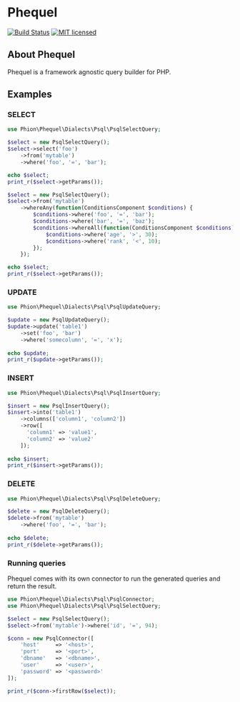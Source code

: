 # Phequel

[![Build Status](https://travis-ci.org/ejacobs/phequel.svg?branch=master)](https://travis-ci.org/ejacobs/phequel)
[![MIT licensed](https://img.shields.io/badge/license-MIT-blue.svg)](https://raw.githubusercontent.com/ejacobs/phequel/master/LICENSE.md)

## About Phequel

Phequel is a framework agnostic query builder for PHP. 

## Examples

### SELECT
```php
use Phion\Phequel\Dialects\Psql\PsqlSelectQuery;

$select = new PsqlSelectQuery();
$select->select('foo')
    ->from('mytable')
    ->where('foo', '=', 'bar');

echo $select;
print_r($select->getParams());

$select = new PsqlSelectQuery();
$select->from('mytable')
    ->whereAny(function(ConditionsComponent $conditions) {
        $conditions->where('foo', '=', 'bar');
        $conditions->where('bar', '=', 'baz');
        $conditions->whereAll(function(ConditionsComponent $conditions) {
            $conditions->where('age', '>', 30);
            $conditions->where('rank', '<', 10);
        });
    });

echo $select;
print_r($select->getParams());

```

### UPDATE
```php
use Phion\Phequel\Dialects\Psql\PsqlUpdateQuery;

$update = new PsqlUpdateQuery();
$update->update('table1')
    ->set('foo', 'bar')
    ->where('somecolumn', '=', 'x');
    
echo $update;
print_r($update->getParams());
```

### INSERT
```php
use Phion\Phequel\Dialects\Psql\PsqlInsertQuery;

$insert = new PsqlInsertQuery();
$insert->into('table1')
    ->columns(['column1', 'column2'])
    ->row([
      'column1' => 'value1',
      'column2' => 'value2'
    ]);
    
echo $insert;
print_r($insert->getParams());
```

### DELETE
```php
use Phion\Phequel\Dialects\Psql\PsqlDeleteQuery;

$delete = new PsqlDeleteQuery();
$delete->from('mytable')
    ->where('foo', '=', 'bar');
    
echo $delete;
print_r($delete->getParams());
```

### Running queries
Phequel comes with its own connector to run the generated queries and return the result.
```php
use Phion\Phequel\Dialects\Psql\PsqlConnector;
use Phion\Phequel\Dialects\Psql\PsqlSelectQuery;

$select = new PsqlSelectQuery();
$select->from('mytable')->where('id', '=', 94);

$conn = new PsqlConnector([
    'host'     => '<host>',
    'port'     => '<port>',
    'dbname'   => '<dbname>',
    'user'     => '<user>',
    'password' => '<password>'
]);

print_r($conn->firstRow($select));
```